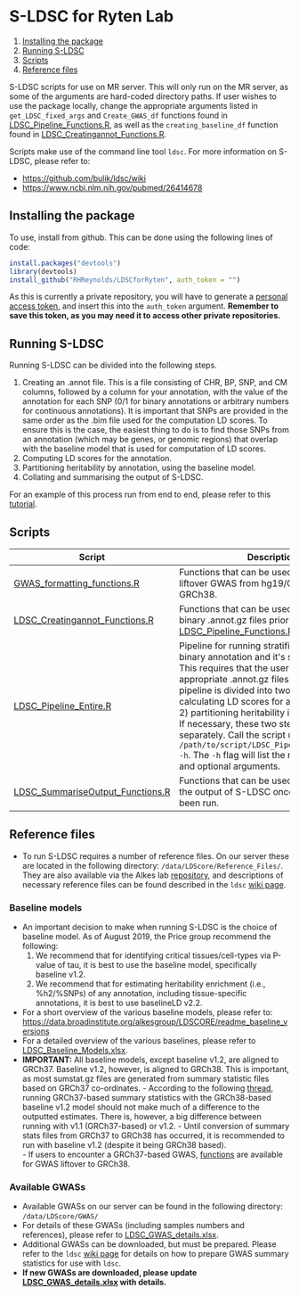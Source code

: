 # S-LDSC for Ryten Lab 
1. [Installing the package](#install)
2. [Running S-LDSC](#running)
3. [Scripts](#scripts)
4. [Reference files](#reference_files)

S-LDSC scripts for use on MR server. This will only run on the MR server, as some of the arguments are hard-coded directory paths. If user wishes to use the package locally, change the appropriate arguments listed in `get_LDSC_fixed_args` and `Create_GWAS_df` functions found in [LDSC_Pipeline_Functions.R](R/LDSC_Pipeline_Functions.R), as well as the `creating_baseline_df` function found in [LDSC_Creatingannot_Functions.R](R/LDSC_Creatingannot_Functions.R).

Scripts make use of the command line tool `ldsc`. For more information on S-LDSC, please refer to: 
- https://github.com/bulik/ldsc/wiki
- https://www.ncbi.nlm.nih.gov/pubmed/26414678

## Installing the package <a name="install"></a>
To use, install from github. This can be done using the following lines of code:

``` r
install.packages("devtools")
library(devtools)
install_github("RHReynolds/LDSCforRyten", auth_token = "")
```

As this is currently a private repository, you will have to generate a [personal access token](https://help.github.com/en/articles/creating-a-personal-access-token-for-the-command-line), and insert this into the ```auth_token``` argument. **Remember to save this token, as you may need it to access other private repositories.**

## Running S-LDSC <a name="running"></a>
Running S-LDSC can be divided into the following steps.
1. Creating an .annot file. This is a file consisting of CHR, BP, SNP, and CM columns, followed by a column for your annotation, with the value of the annotation for each SNP (0/1 for binary annotations or arbitrary numbers for continuous annotations). It is important that SNPs are provided in the same order as the .bim file used for the computation LD scores. To ensure this is the case, the easiest thing to do is to find those SNPs from an annotation (which may be genes, or genomic regions) that overlap with the baseline model that is used for computation of LD scores. 
2. Computing LD scores for the annotation.
3. Partitioning heritability by annotation, using the baseline model.
4. Collating and summarising the output of S-LDSC.

For an example of this process run from end to end, please refer to this [tutorial](pipelines/tutorial.html).

## Scripts <a name="scripts"></a>

Script | Description | Author(s)
------ | ----------- | ---------
[GWAS_formatting_functions.R](R/GWAS_formatting_functions.R) | Functions that can be used to format and liftover GWAS from hg19/GRCh37 to GRCh38. | RHR
[LDSC_Creatingannot_Functions.R](R/LDSC_Creatingannot_Functions.R) | Functions that can be used for creating binary .annot.gz files prior to running [LDSC_Pipeline_Functions.R](R/LDSC_Pipeline_Functions.R). | RHR
[LDSC_Pipeline_Entire.R](pipelines/LDSC_Pipeline_Entire.R) | Pipeline for running stratified LDSC with a binary annotation and it's subcategories. This requires that the user has created the appropriate .annot.gz files. Note that this pipeline is divided into two steps: 1) calculating LD scores for an annotation and 2) partitioning heritability in the annotation. If necessary, these two steps can be run separately. Call the script using: `Rscript /path/to/script/LDSC_Pipeline_Functions.R -h`. The `-h` flag will list the required inputs and optional arguments. | RHR
[LDSC_SummariseOutput_Functions.R](R/LDSC_SummariseOutput_Functions.R) | Functions that can be used to summarise the output of S-LDSC once pipeline has been run. | RHR


## Reference files <a name="reference_files"></a>
- To run S-LDSC requires a number of reference files. On our server these are located in the following directory: `/data/LDScore/Reference_Files/`. They are also available via the Alkes lab [repository](https://data.broadinstitute.org/alkesgroup/LDSCORE/), and descriptions of necessary reference files can be found described in the `ldsc` [wiki page](https://github.com/bulik/ldsc/wiki).

### Baseline models
- An important decision to make when running S-LDSC is the choice of baseline model. As of August 2019, the Price group recommend the following: 
    1. We recommend that for identifying critical tissues/cell-types via P-value of tau, it is best to use the baseline model, specifically baseline v1.2.
    2. We recommend that for estimating heritability enrichment (i.e., %h2/%SNPs) of any annotation, including tissue-specific annotations, it is best to use baselineLD v2.2.
- For a short overview of the various baseline models, please refer to: https://data.broadinstitute.org/alkesgroup/LDSCORE/readme_baseline_versions
- For a detailed overview of the various baselines, please refer to [LDSC_Baseline_Models.xlsx](misc/LDSC_Baseline_Models.xlsx).
- **IMPORTANT:** All baseline models, except baseline v1.2, are aligned to GRCh37. Baseline v1.2, however, is aligned to GRCh38. This is important, as most sumstat.gz files are generated from summary statistic files based on GRCh37 co-ordinates. 
        - According to the following [thread](https://groups.google.com/forum/#!topic/ldsc_users/_wIQrqK57Nc), running GRCh37-based summary statistics with the GRCh38-based baseline v1.2 model should not make much of a difference to the outputted estimates. There is, however, a big difference between running with v1.1 (GRCh37-based) or v1.2. 
        - Until conversion of summary stats files from GRCh37 to GRCh38 has occurred, it is recommended to run with baseline v1.2 (despite it being GRCh38 based).  
        - If users to encounter a GRCh37-based GWAS, [functions](R/GWAS_formatting_functions.R) are available for GWAS liftover to GRCh38.

### Available GWASs
- Available GWASs on our server can be found in the following directory: `/data/LDScore/GWAS/`
- For details of these GWASs (including samples numbers and references), please refer to [LDSC_GWAS_details.xlsx](misc/LDSC_GWAS_details.xlsx).
- Additional GWASs can be downloaded, but must be prepared. Please refer to the `ldsc` [wiki page](https://github.com/bulik/ldsc/wiki) for details on how to prepare GWAS summary statistics for use with `ldsc`.
- **If new GWASs are downloaded, please update [LDSC_GWAS_details.xlsx](misc/LDSC_GWAS_details.xlsx) with details.**
  
